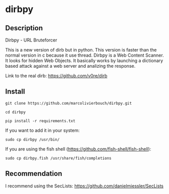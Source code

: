 # dirbpy

## Description
Dirbpy - URL Bruteforcer

This is a new version of dirb but in python. This version is faster than the normal version in c because it use thread. Dirbpy is a Web Content Scanner. It looks for hidden Web Objects. It basically works by launching a dictionary based attack against a web server and analizing the response.

Link to the real dirb: https://github.com/v0re/dirb

## Install
`git clone https://github.com/marcolivierbouch/dirbpy.git`

`cd dirbpy`

`pip install -r requirements.txt`

If you want to add it in your system:

`sudo cp dirbpy /usr/bin/`

If you are using the fish shell (https://github.com/fish-shell/fish-shell): 

`sudo cp dirbpy.fish /usr/share/fish/completions`

## Recommendation
I recommend using the SecLists: https://github.com/danielmiessler/SecLists
